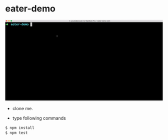 eater-demo
============

![images](./images/eater-demo.gif)

- clone me.

- type following commands

```
$ npm install
$ npm test
```


